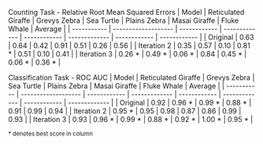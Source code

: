 Counting Task - Relative Root Mean Squared Errors
| Model       | Reticulated Giraffe | Grevys Zebra | Sea Turtle    | Plains Zebra | Masai Giraffe | Fluke Whale  | Average      | 
| ----------- | ------------------- | ------------ | ------------- | ------------ | ------------- | ------------ | ------------ |
| Original    | 0.63                | 0.64         | 0.42          | 0.91         | 0.51          | 0.26         | 0.56         |
| Iteration 2 | 0.35                | 0.57         | 0.10          | 0.81 *       | 0.51          | 0.10         | 0.41         |
| Iteration 3 | 0.26 *              | 0.49 *       | 0.06 *        | 0.84         | 0.45 *        | 0.06 *       | 0.36 *       |

Classification Task - ROC AUC
| Model       | Reticulated Giraffe | Grevys Zebra | Sea Turtle    | Plains Zebra | Masai Giraffe | Fluke Whale  | Average       | 
| ----------- | ------------------- | ------------ | ------------- | ------------ | ------------- | ------------ | ------------- |
| Original    | 0.92                | 0.96 *       | 0.99 *        | 0.88 *       | 0.91          | 0.99         | 0.94          |
| Iteration 2 | 0.95 *              | 0.95         | 0.98          | 0.87         | 0.86          | 0.99         | 0.93          |
| Iteration 3 | 0.93                | 0.96 *       | 0.99 *        | 0.88 *       | 0.92 *        | 1.00 *       | 0.95 *        |

<sub>* denotes best score in column</sub>

